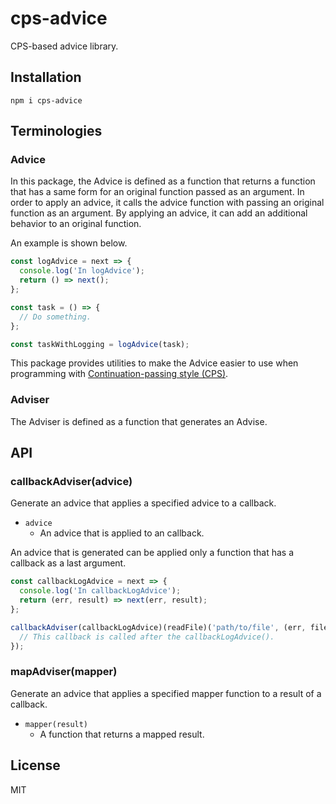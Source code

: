 # cps-advice

CPS-based advice library.

## Installation

```
npm i cps-advice
```

## Terminologies

### Advice

In this package, the Advice is defined as a function that returns a function that has a same form for an original function passed as an argument.
In order to apply an advice, it calls the advice function with passing an original function as an argument.
By applying an advice, it can add an additional behavior to an original function.

An example is shown below.

``` javascript
const logAdvice = next => {
  console.log('In logAdvice');
  return () => next();
};

const task = () => {
  // Do something.
};

const taskWithLogging = logAdvice(task);
```

This package provides utilities to make the Advice easier to use when programming with [Continuation-passing style (CPS)](https://en.wikipedia.org/wiki/Continuation-passing_style).

### Adviser

The Adviser is defined as a function that generates an Advise.

## API

### callbackAdviser(advice)

Generate an advice that applies a specified advice to a callback.

- `advice`
    - An advice that is applied to an callback.

An advice that is generated can be applied only a function that has a callback as a last argument.

``` javascript
const callbackLogAdvice = next => {
  console.log('In callbackLogAdvice');
  return (err, result) => next(err, result);
};

callbackAdviser(callbackLogAdvice)(readFile)('path/to/file', (err, file) => {
  // This callback is called after the callbackLogAdvice().
});
```

### mapAdviser(mapper)

Generate an advice that applies a specified mapper function to a result of a callback.

- `mapper(result)`
    - A function that returns a mapped result.

## License

MIT
